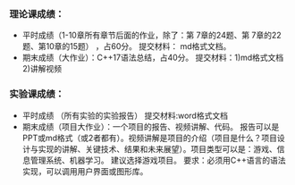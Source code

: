 
### 理论课成绩： 
- 平时成绩（1-10章所有章节后面的作业，除了：第 7章的24题、第 7章的22题、第10章的15题） ，占60分。 提交材料： md格式文档。
- 期末成绩（大作业）：C++17语法总结，占40分。 提交材料：1)md格式文档  2)讲解视频

### 实验课成绩：
- 平时成绩 （所有实验的实验报告） 提交材料:word格式文档
- 期末成绩（项目大作业）：一个项目的报告、视频讲解、代码。 报告可以是 PPT或md格式（或2者都有）。视频讲解是项目的介绍（项目是什么？项目设计与实现的讲解、关键技术、结果和未来展望）。项目类型可以是：游戏、信息管理系统、机器学习。 建议选择游戏项目。 要求：必须用C++语言的语法实现，可以调用用户界面或图形库。

